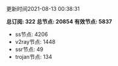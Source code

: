 更新时间2021-08-13 00:38:31

**总订阅: 322**
**总节点: 20854**
**有效节点: 5837**
- ss节点: 4206
- v2ray节点: 1448
- ssr节点: 49
- trojan节点: 134
